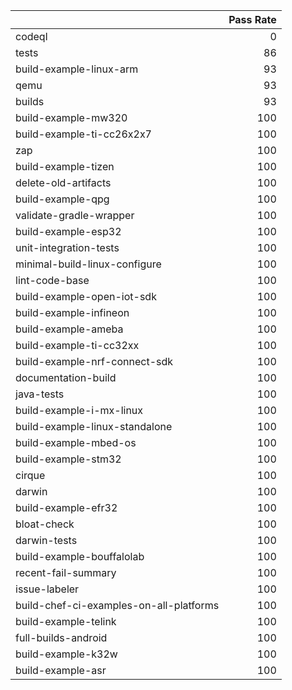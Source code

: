|                                         |   Pass Rate |
|:----------------------------------------|------------:|
| codeql                                  |           0 |
| tests                                   |          86 |
| build-example-linux-arm                 |          93 |
| qemu                                    |          93 |
| builds                                  |          93 |
| build-example-mw320                     |         100 |
| build-example-ti-cc26x2x7               |         100 |
| zap                                     |         100 |
| build-example-tizen                     |         100 |
| delete-old-artifacts                    |         100 |
| build-example-qpg                       |         100 |
| validate-gradle-wrapper                 |         100 |
| build-example-esp32                     |         100 |
| unit-integration-tests                  |         100 |
| minimal-build-linux-configure           |         100 |
| lint-code-base                          |         100 |
| build-example-open-iot-sdk              |         100 |
| build-example-infineon                  |         100 |
| build-example-ameba                     |         100 |
| build-example-ti-cc32xx                 |         100 |
| build-example-nrf-connect-sdk           |         100 |
| documentation-build                     |         100 |
| java-tests                              |         100 |
| build-example-i-mx-linux                |         100 |
| build-example-linux-standalone          |         100 |
| build-example-mbed-os                   |         100 |
| build-example-stm32                     |         100 |
| cirque                                  |         100 |
| darwin                                  |         100 |
| build-example-efr32                     |         100 |
| bloat-check                             |         100 |
| darwin-tests                            |         100 |
| build-example-bouffalolab               |         100 |
| recent-fail-summary                     |         100 |
| issue-labeler                           |         100 |
| build-chef-ci-examples-on-all-platforms |         100 |
| build-example-telink                    |         100 |
| full-builds-android                     |         100 |
| build-example-k32w                      |         100 |
| build-example-asr                       |         100 |